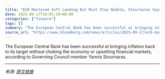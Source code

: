 ```yaml
---
title: "ECB Mastered Soft Landing But Must Stay Nimble, Stournaras Says"
date: 2025-09-17T10:01:19+08:00
categories: ["finance"]
tags: []
summary: "The European Central Bank has been successful at bringing inflation back to its target without choking the economy or upsetting financial markets, according to Governing Council member Yannis Stournar"
source_url: "https://www.bloomberg.com/news/articles/2025-09-17/ecb-mastered-soft-landing-but-must-stay-nimble-stournaras-says"
---
```


The European Central Bank has been successful at bringing inflation back to its target without choking the economy or upsetting financial markets, according to Governing Council member Yannis Stournaras.

---

*来源: [原文链接](https://www.bloomberg.com/news/articles/2025-09-17/ecb-mastered-soft-landing-but-must-stay-nimble-stournaras-says)*
